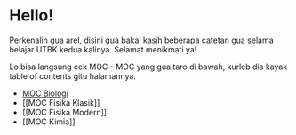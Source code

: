 # Hello!

Perkenalin gua arel, disini gua bakal kasih beberapa catetan gua selama belajar UTBK kedua kalinya. Selamat menikmati ya!

Lo bisa langsung cek MOC - MOC yang gua taro di bawah, kurleb dia kayak table of contents gitu halamannya.

- [MOC Biologi](/MOC%20Biologi)
- [[MOC Fisika Klasik]]
- [[MOC Fisika Modern]]
- [[MOC Kimia]]
